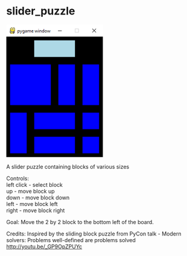 # slider_puzzle

![Screenshot](slider_puzzle.png)

A slider puzzle containing blocks of various sizes

Controls:  
left click - select block  
up - move block up  
down - move block down  
left - move block left  
right - move block right

Goal: 
Move the 2 by 2 block to the bottom left of the board.

Credits:
Inspired by the sliding block puzzle from PyCon talk - Modern solvers: Problems well-defined are problems solved
http://youtu.be/_GP9OpZPUYc
